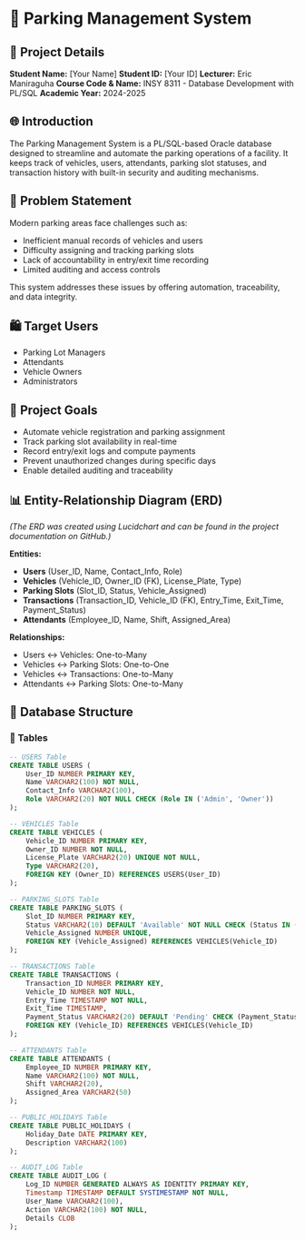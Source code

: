 # 🚗 Parking Management System

## 📅 Project Details

**Student Name:** [Your Name]
**Student ID:** [Your ID]
**Lecturer:** Eric Maniraguha
**Course Code & Name:** INSY 8311 - Database Development with PL/SQL
**Academic Year:** 2024-2025

## 🌐 Introduction

The Parking Management System is a PL/SQL-based Oracle database designed to streamline and automate the parking operations of a facility. It keeps track of vehicles, users, attendants, parking slot statuses, and transaction history with built-in security and auditing mechanisms.

## 💪 Problem Statement

Modern parking areas face challenges such as:

* Inefficient manual records of vehicles and users
* Difficulty assigning and tracking parking slots
* Lack of accountability in entry/exit time recording
* Limited auditing and access controls

This system addresses these issues by offering automation, traceability, and data integrity.

## 🛍️ Target Users

* Parking Lot Managers
* Attendants
* Vehicle Owners
* Administrators

## 🚀 Project Goals

* Automate vehicle registration and parking assignment
* Track parking slot availability in real-time
* Record entry/exit logs and compute payments
* Prevent unauthorized changes during specific days
* Enable detailed auditing and traceability

## 📊 Entity-Relationship Diagram (ERD)

*(The ERD was created using Lucidchart and can be found in the project documentation on GitHub.)*

**Entities:**

* **Users** (User\_ID, Name, Contact\_Info, Role)
* **Vehicles** (Vehicle\_ID, Owner\_ID (FK), License\_Plate, Type)
* **Parking Slots** (Slot\_ID, Status, Vehicle\_Assigned)
* **Transactions** (Transaction\_ID, Vehicle\_ID (FK), Entry\_Time, Exit\_Time, Payment\_Status)
* **Attendants** (Employee\_ID, Name, Shift, Assigned\_Area)

**Relationships:**

* Users ↔ Vehicles: One-to-Many
* Vehicles ↔ Parking Slots: One-to-One
* Vehicles ↔ Transactions: One-to-Many
* Attendants ↔ Parking Slots: One-to-Many

## 🔧 Database Structure

### 🔢 Tables

```sql
-- USERS Table
CREATE TABLE USERS (
    User_ID NUMBER PRIMARY KEY,
    Name VARCHAR2(100) NOT NULL,
    Contact_Info VARCHAR2(100),
    Role VARCHAR2(20) NOT NULL CHECK (Role IN ('Admin', 'Owner'))
);

-- VEHICLES Table
CREATE TABLE VEHICLES (
    Vehicle_ID NUMBER PRIMARY KEY,
    Owner_ID NUMBER NOT NULL,
    License_Plate VARCHAR2(20) UNIQUE NOT NULL,
    Type VARCHAR2(20),
    FOREIGN KEY (Owner_ID) REFERENCES USERS(User_ID)
);

-- PARKING_SLOTS Table
CREATE TABLE PARKING_SLOTS (
    Slot_ID NUMBER PRIMARY KEY,
    Status VARCHAR2(10) DEFAULT 'Available' NOT NULL CHECK (Status IN ('Available', 'Occupied')),
    Vehicle_Assigned NUMBER UNIQUE,
    FOREIGN KEY (Vehicle_Assigned) REFERENCES VEHICLES(Vehicle_ID)
);

-- TRANSACTIONS Table
CREATE TABLE TRANSACTIONS (
    Transaction_ID NUMBER PRIMARY KEY,
    Vehicle_ID NUMBER NOT NULL,
    Entry_Time TIMESTAMP NOT NULL,
    Exit_Time TIMESTAMP,
    Payment_Status VARCHAR2(20) DEFAULT 'Pending' CHECK (Payment_Status IN ('Pending', 'Paid')),
    FOREIGN KEY (Vehicle_ID) REFERENCES VEHICLES(Vehicle_ID)
);

-- ATTENDANTS Table
CREATE TABLE ATTENDANTS (
    Employee_ID NUMBER PRIMARY KEY,
    Name VARCHAR2(100) NOT NULL,
    Shift VARCHAR2(20),
    Assigned_Area VARCHAR2(50)
);

-- PUBLIC_HOLIDAYS Table
CREATE TABLE PUBLIC_HOLIDAYS (
    Holiday_Date DATE PRIMARY KEY,
    Description VARCHAR2(100)
);

-- AUDIT_LOG Table
CREATE TABLE AUDIT_LOG (
    Log_ID NUMBER GENERATED ALWAYS AS IDENTITY PRIMARY KEY,
    Timestamp TIMESTAMP DEFAULT SYSTIMESTAMP NOT NULL,
    User_Name VARCHAR2(100),
    Action VARCHAR2(100) NOT NULL,
    Details CLOB
);
